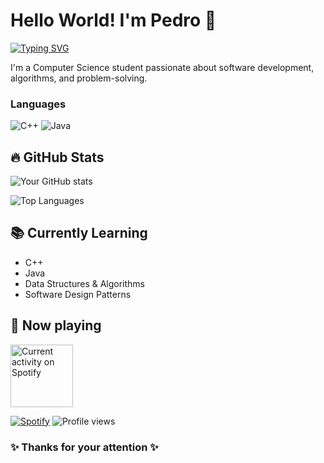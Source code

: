 # Hello World! I'm Pedro 👋

[![Typing SVG](https://readme-typing-svg.herokuapp.com?font=Fira+Code&pause=1000&width=435&lines=Computer+Science+Student;C+++%26+Java+Developer;Future+Software+Engineer)](https://git.io/typing-svg)

I'm a Computer Science student passionate about software development, algorithms, and problem-solving. 

### Languages
![C++](https://img.shields.io/badge/C++-00599C?style=for-the-badge&logo=c%2B%2B&logoColor=white)
![Java](https://img.shields.io/badge/Java-ED8B00?style=for-the-badge&logo=openjdk&logoColor=white)


## 🔥 GitHub Stats
![Your GitHub stats](https://github-readme-stats.vercel.app/api?username=pedrodelesporte&show_icons=true&theme=radical&hide_border=true)

![Top Languages](https://github-readme-stats.vercel.app/api/top-langs/?username=pedrodelesporte&layout=compact&theme=radical&hide_border=true)



## 📚 Currently Learning
- C++
- Java
- Data Structures & Algorithms
- Software Design Patterns




## 🎵 Now playing
<a href="https://open.spotify.com/user/my09t7p8yj04gtkp3x7a57mqs">
  <img
    src="https://spotify-github-profile.kittinanx.com/api/view?uid=my09t7p8yj04gtkp3x7a57mqs&show_offline=true&cover_image=true&theme=novatorem&bar_color=00d7f6"
    alt="Current activity on Spotify"
    height="100em"/>
</a>

[![Spotify](https://custom-icon-badges.demolab.com/badge/-Spotify-1DB954?style=for-the-badge&logo=spotify&logoColor=white)](https://open.spotify.com/user/my09t7p8yj04gtkp3x7a57mqs)
![Profile views](https://komarev.com/ghpvc/?username=yourusername&color=blue&style=for-the-badge)

### ✨ Thanks for your attention ✨

